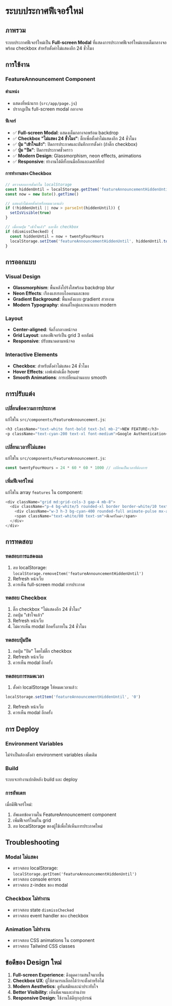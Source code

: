 # ระบบประกาศฟีเจอร์ใหม่

## ภาพรวม

ระบบประกาศฟีเจอร์ใหม่เป็น **Full-screen Modal** ที่แสดงการประกาศฟีเจอร์ใหม่แบบเต็มกลางจอ พร้อม checkbox สำหรับตั้งค่าไม่แสดงอีก 24 ชั่วโมง

## การใช้งาน

### FeatureAnnouncement Component

#### ตำแหน่ง
- แสดงที่หน้าแรก (`src/app/page.js`)
- ปรากฏเป็น full-screen modal กลางจอ

#### ฟีเจอร์
- ✅ **Full-screen Modal**: แสดงเต็มกลางจอพร้อม backdrop
- ✅ **Checkbox "ไม่แสดง 24 ชั่วโมง"**: ติ๊กเพื่อตั้งค่าไม่แสดงอีก 24 ชั่วโมง
- ✅ **ปุ่ม "เข้าใจแล้ว"**: ปิดการประกาศและบันทึกการตั้งค่า (ถ้าติ๊ก checkbox)
- ✅ **ปุ่ม "ปิด"**: ปิดการประกาศชั่วคราว
- ✅ **Modern Design**: Glassmorphism, neon effects, animations
- ✅ **Responsive**: ทำงานได้ดีทั้งบนมือถือและเดสก์ท็อป

#### การทำงานของ Checkbox
```javascript
// ตรวจสอบการตั้งค่าใน localStorage
const hiddenUntil = localStorage.getItem('featureAnnouncementHiddenUntil')
const now = new Date().getTime()

// แสดงถ้าไม่เคยตั้งค่าหรือหมดเวลาแล้ว
if (!hiddenUntil || now > parseInt(hiddenUntil)) {
  setIsVisible(true)
}

// เมื่อกดปุ่ม "เข้าใจแล้ว" และติ๊ก checkbox
if (dismissChecked) {
  const hiddenUntil = now + twentyFourHours
  localStorage.setItem('featureAnnouncementHiddenUntil', hiddenUntil.toString())
}
```

## การออกแบบ

### Visual Design
- **Glassmorphism**: พื้นหลังโปร่งใสพร้อม backdrop blur
- **Neon Effects**: เรืองแสงรอบไอคอนและขอบ
- **Gradient Background**: พื้นหลังแบบ gradient สวยงาม
- **Modern Typography**: ฟอนต์ใหญ่และหนาแบบ modern

### Layout
- **Center-aligned**: จัดกึ่งกลางหน้าจอ
- **Grid Layout**: แสดงฟีเจอร์เป็น grid 3 คอลัมน์
- **Responsive**: ปรับขนาดตามหน้าจอ

### Interactive Elements
- **Checkbox**: สำหรับตั้งค่าไม่แสดง 24 ชั่วโมง
- **Hover Effects**: เอฟเฟกต์เมื่อ hover
- **Smooth Animations**: การเปลี่ยนผ่านแบบ smooth

## การปรับแต่ง

### เปลี่ยนข้อความการประกาศ
แก้ไขใน `src/components/FeatureAnnouncement.js`:
```javascript
<h3 className="text-white font-bold text-3xl mb-2">NEW FEATURE</h3>
<p className="text-cyan-200 text-xl font-medium">Google Authentication</p>
```

### เปลี่ยนเวลาที่ไม่แสดง
แก้ไขใน `src/components/FeatureAnnouncement.js`:
```javascript
const twentyFourHours = 24 * 60 * 60 * 1000 // เปลี่ยนเป็นเวลาที่ต้องการ
```

### เพิ่มฟีเจอร์ใหม่
แก้ไขใน array `features` ใน component:
```javascript
<div className="grid md:grid-cols-3 gap-4 mb-8">
  <div className="p-4 bg-white/5 rounded-xl border border-white/10 text-center">
    <div className="w-3 h-3 bg-cyan-400 rounded-full animate-pulse mx-auto mb-3"></div>
    <span className="text-white/80 text-sm">ฟีเจอร์ใหม่</span>
  </div>
</div>
```

## การทดสอบ

### ทดสอบการแสดงผล
1. ลบ localStorage: `localStorage.removeItem('featureAnnouncementHiddenUntil')`
2. Refresh หน้าเว็บ
3. ควรเห็น full-screen modal การประกาศ

### ทดสอบ Checkbox
1. ติ๊ก checkbox "ไม่แสดงอีก 24 ชั่วโมง"
2. กดปุ่ม "เข้าใจแล้ว"
3. Refresh หน้าเว็บ
4. ไม่ควรเห็น modal อีกครั้งภายใน 24 ชั่วโมง

### ทดสอบปุ่มปิด
1. กดปุ่ม "ปิด" โดยไม่ติ๊ก checkbox
2. Refresh หน้าเว็บ
3. ควรเห็น modal อีกครั้ง

### ทดสอบการหมดเวลา
1. ตั้งค่า localStorage ให้หมดเวลาแล้ว:
```javascript
localStorage.setItem('featureAnnouncementHiddenUntil', '0')
```
2. Refresh หน้าเว็บ
3. ควรเห็น modal อีกครั้ง

## การ Deploy

### Environment Variables
ไม่จำเป็นต้องตั้งค่า environment variables เพิ่มเติม

### Build
ระบบจะทำงานปกติหลัง build และ deploy

### การอัพเดท
เมื่อมีฟีเจอร์ใหม่:
1. อัพเดทข้อความใน FeatureAnnouncement component
2. เพิ่มฟีเจอร์ใหม่ใน grid
3. ลบ localStorage ของผู้ใช้เพื่อให้เห็นการประกาศใหม่

## Troubleshooting

### Modal ไม่แสดง
- ตรวจสอบ localStorage: `localStorage.getItem('featureAnnouncementHiddenUntil')`
- ตรวจสอบ console errors
- ตรวจสอบ z-index ของ modal

### Checkbox ไม่ทำงาน
- ตรวจสอบ state `dismissChecked`
- ตรวจสอบ event handler ของ checkbox

### Animation ไม่ทำงาน
- ตรวจสอบ CSS animations ใน component
- ตรวจสอบ Tailwind CSS classes

## ข้อดีของ Design ใหม่

1. **Full-screen Experience**: ดึงดูดความสนใจมากขึ้น
2. **Checkbox UX**: ผู้ใช้สามารถเลือกได้ว่าจะตั้งค่าหรือไม่
3. **Modern Aesthetics**: ดูทันสมัยและน่าประทับใจ
4. **Better Visibility**: เห็นชัดเจนและอ่านง่าย
5. **Responsive Design**: ใช้งานได้ดีทุกอุปกรณ์ 
